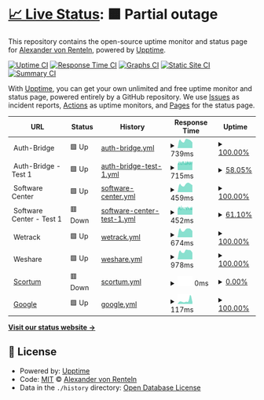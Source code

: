 # [📈 Live Status](https://herrphon.github.io/upptime): <!--live status--> **🟧 Partial outage**

This repository contains the open-source uptime monitor and status page for [Alexander von Renteln](https://herrphon.github.io/upptime), powered by [Upptime](https://github.com/upptime/upptime).

[![Uptime CI](https://github.com/herrphon/upptime/workflows/Uptime%20CI/badge.svg)](https://github.com/herrphon/upptime/actions?query=workflow%3A%22Uptime+CI%22)
[![Response Time CI](https://github.com/herrphon/upptime/workflows/Response%20Time%20CI/badge.svg)](https://github.com/herrphon/upptime/actions?query=workflow%3A%22Response+Time+CI%22)
[![Graphs CI](https://github.com/herrphon/upptime/workflows/Graphs%20CI/badge.svg)](https://github.com/herrphon/upptime/actions?query=workflow%3A%22Graphs+CI%22)
[![Static Site CI](https://github.com/herrphon/upptime/workflows/Static%20Site%20CI/badge.svg)](https://github.com/herrphon/upptime/actions?query=workflow%3A%22Static+Site+CI%22)
[![Summary CI](https://github.com/herrphon/upptime/workflows/Summary%20CI/badge.svg)](https://github.com/herrphon/upptime/actions?query=workflow%3A%22Summary+CI%22)

With [Upptime](https://upptime.js.org), you can get your own unlimited and free uptime monitor and status page, powered entirely by a GitHub repository. We use [Issues](https://github.com/herrphon/upptime/issues) as incident reports, [Actions](https://github.com/herrphon/upptime/actions) as uptime monitors, and [Pages](https://herrphon.github.io/upptime) for the status page.

<!--start: status pages-->
<!-- This summary is generated by Upptime (https://github.com/upptime/upptime) -->
<!-- Do not edit this manually, your changes will be overwritten -->
<!-- prettier-ignore -->
| URL | Status | History | Response Time | Uptime |
| --- | ------ | ------- | ------------- | ------ |
| <img alt="" src="https://icons.duckduckgo.com/ip3/null.ico" height="13"> Auth-Bridge | 🟩 Up | [auth-bridge.yml](https://github.com/herrphon/upptime/commits/HEAD/history/auth-bridge.yml) | <details><summary><img alt="Response time graph" src="./graphs/auth-bridge/response-time-week.png" height="20"> 739ms</summary><br><a href="https://upptime.phon.name/history/auth-bridge"><img alt="Response time 475" src="https://img.shields.io/endpoint?url=https%3A%2F%2Fraw.githubusercontent.com%2Fherrphon%2Fupptime%2FHEAD%2Fapi%2Fauth-bridge%2Fresponse-time.json"></a><br><a href="https://upptime.phon.name/history/auth-bridge"><img alt="24-hour response time 554" src="https://img.shields.io/endpoint?url=https%3A%2F%2Fraw.githubusercontent.com%2Fherrphon%2Fupptime%2FHEAD%2Fapi%2Fauth-bridge%2Fresponse-time-day.json"></a><br><a href="https://upptime.phon.name/history/auth-bridge"><img alt="7-day response time 739" src="https://img.shields.io/endpoint?url=https%3A%2F%2Fraw.githubusercontent.com%2Fherrphon%2Fupptime%2FHEAD%2Fapi%2Fauth-bridge%2Fresponse-time-week.json"></a><br><a href="https://upptime.phon.name/history/auth-bridge"><img alt="30-day response time 549" src="https://img.shields.io/endpoint?url=https%3A%2F%2Fraw.githubusercontent.com%2Fherrphon%2Fupptime%2FHEAD%2Fapi%2Fauth-bridge%2Fresponse-time-month.json"></a><br><a href="https://upptime.phon.name/history/auth-bridge"><img alt="1-year response time 478" src="https://img.shields.io/endpoint?url=https%3A%2F%2Fraw.githubusercontent.com%2Fherrphon%2Fupptime%2FHEAD%2Fapi%2Fauth-bridge%2Fresponse-time-year.json"></a></details> | <details><summary><a href="https://upptime.phon.name/history/auth-bridge">100.00%</a></summary><a href="https://upptime.phon.name/history/auth-bridge"><img alt="All-time uptime 97.01%" src="https://img.shields.io/endpoint?url=https%3A%2F%2Fraw.githubusercontent.com%2Fherrphon%2Fupptime%2FHEAD%2Fapi%2Fauth-bridge%2Fuptime.json"></a><br><a href="https://upptime.phon.name/history/auth-bridge"><img alt="24-hour uptime 100.00%" src="https://img.shields.io/endpoint?url=https%3A%2F%2Fraw.githubusercontent.com%2Fherrphon%2Fupptime%2FHEAD%2Fapi%2Fauth-bridge%2Fuptime-day.json"></a><br><a href="https://upptime.phon.name/history/auth-bridge"><img alt="7-day uptime 100.00%" src="https://img.shields.io/endpoint?url=https%3A%2F%2Fraw.githubusercontent.com%2Fherrphon%2Fupptime%2FHEAD%2Fapi%2Fauth-bridge%2Fuptime-week.json"></a><br><a href="https://upptime.phon.name/history/auth-bridge"><img alt="30-day uptime 52.80%" src="https://img.shields.io/endpoint?url=https%3A%2F%2Fraw.githubusercontent.com%2Fherrphon%2Fupptime%2FHEAD%2Fapi%2Fauth-bridge%2Fuptime-month.json"></a><br><a href="https://upptime.phon.name/history/auth-bridge"><img alt="1-year uptime 95.78%" src="https://img.shields.io/endpoint?url=https%3A%2F%2Fraw.githubusercontent.com%2Fherrphon%2Fupptime%2FHEAD%2Fapi%2Fauth-bridge%2Fuptime-year.json"></a></details>
| <img alt="" src="https://icons.duckduckgo.com/ip3/null.ico" height="13"> Auth-Bridge - Test 1 | 🟩 Up | [auth-bridge-test-1.yml](https://github.com/herrphon/upptime/commits/HEAD/history/auth-bridge-test-1.yml) | <details><summary><img alt="Response time graph" src="./graphs/auth-bridge-test-1/response-time-week.png" height="20"> 715ms</summary><br><a href="https://upptime.phon.name/history/auth-bridge-test-1"><img alt="Response time 456" src="https://img.shields.io/endpoint?url=https%3A%2F%2Fraw.githubusercontent.com%2Fherrphon%2Fupptime%2FHEAD%2Fapi%2Fauth-bridge-test-1%2Fresponse-time.json"></a><br><a href="https://upptime.phon.name/history/auth-bridge-test-1"><img alt="24-hour response time 741" src="https://img.shields.io/endpoint?url=https%3A%2F%2Fraw.githubusercontent.com%2Fherrphon%2Fupptime%2FHEAD%2Fapi%2Fauth-bridge-test-1%2Fresponse-time-day.json"></a><br><a href="https://upptime.phon.name/history/auth-bridge-test-1"><img alt="7-day response time 715" src="https://img.shields.io/endpoint?url=https%3A%2F%2Fraw.githubusercontent.com%2Fherrphon%2Fupptime%2FHEAD%2Fapi%2Fauth-bridge-test-1%2Fresponse-time-week.json"></a><br><a href="https://upptime.phon.name/history/auth-bridge-test-1"><img alt="30-day response time 695" src="https://img.shields.io/endpoint?url=https%3A%2F%2Fraw.githubusercontent.com%2Fherrphon%2Fupptime%2FHEAD%2Fapi%2Fauth-bridge-test-1%2Fresponse-time-month.json"></a><br><a href="https://upptime.phon.name/history/auth-bridge-test-1"><img alt="1-year response time 456" src="https://img.shields.io/endpoint?url=https%3A%2F%2Fraw.githubusercontent.com%2Fherrphon%2Fupptime%2FHEAD%2Fapi%2Fauth-bridge-test-1%2Fresponse-time-year.json"></a></details> | <details><summary><a href="https://upptime.phon.name/history/auth-bridge-test-1">58.05%</a></summary><a href="https://upptime.phon.name/history/auth-bridge-test-1"><img alt="All-time uptime 99.44%" src="https://img.shields.io/endpoint?url=https%3A%2F%2Fraw.githubusercontent.com%2Fherrphon%2Fupptime%2FHEAD%2Fapi%2Fauth-bridge-test-1%2Fuptime.json"></a><br><a href="https://upptime.phon.name/history/auth-bridge-test-1"><img alt="24-hour uptime 45.85%" src="https://img.shields.io/endpoint?url=https%3A%2F%2Fraw.githubusercontent.com%2Fherrphon%2Fupptime%2FHEAD%2Fapi%2Fauth-bridge-test-1%2Fuptime-day.json"></a><br><a href="https://upptime.phon.name/history/auth-bridge-test-1"><img alt="7-day uptime 58.05%" src="https://img.shields.io/endpoint?url=https%3A%2F%2Fraw.githubusercontent.com%2Fherrphon%2Fupptime%2FHEAD%2Fapi%2Fauth-bridge-test-1%2Fuptime-week.json"></a><br><a href="https://upptime.phon.name/history/auth-bridge-test-1"><img alt="30-day uptime 90.35%" src="https://img.shields.io/endpoint?url=https%3A%2F%2Fraw.githubusercontent.com%2Fherrphon%2Fupptime%2FHEAD%2Fapi%2Fauth-bridge-test-1%2Fuptime-month.json"></a><br><a href="https://upptime.phon.name/history/auth-bridge-test-1"><img alt="1-year uptime 99.20%" src="https://img.shields.io/endpoint?url=https%3A%2F%2Fraw.githubusercontent.com%2Fherrphon%2Fupptime%2FHEAD%2Fapi%2Fauth-bridge-test-1%2Fuptime-year.json"></a></details>
| <img alt="" src="https://icons.duckduckgo.com/ip3/null.ico" height="13"> Software Center | 🟩 Up | [software-center.yml](https://github.com/herrphon/upptime/commits/HEAD/history/software-center.yml) | <details><summary><img alt="Response time graph" src="./graphs/software-center/response-time-week.png" height="20"> 459ms</summary><br><a href="https://upptime.phon.name/history/software-center"><img alt="Response time 442" src="https://img.shields.io/endpoint?url=https%3A%2F%2Fraw.githubusercontent.com%2Fherrphon%2Fupptime%2FHEAD%2Fapi%2Fsoftware-center%2Fresponse-time.json"></a><br><a href="https://upptime.phon.name/history/software-center"><img alt="24-hour response time 419" src="https://img.shields.io/endpoint?url=https%3A%2F%2Fraw.githubusercontent.com%2Fherrphon%2Fupptime%2FHEAD%2Fapi%2Fsoftware-center%2Fresponse-time-day.json"></a><br><a href="https://upptime.phon.name/history/software-center"><img alt="7-day response time 459" src="https://img.shields.io/endpoint?url=https%3A%2F%2Fraw.githubusercontent.com%2Fherrphon%2Fupptime%2FHEAD%2Fapi%2Fsoftware-center%2Fresponse-time-week.json"></a><br><a href="https://upptime.phon.name/history/software-center"><img alt="30-day response time 444" src="https://img.shields.io/endpoint?url=https%3A%2F%2Fraw.githubusercontent.com%2Fherrphon%2Fupptime%2FHEAD%2Fapi%2Fsoftware-center%2Fresponse-time-month.json"></a><br><a href="https://upptime.phon.name/history/software-center"><img alt="1-year response time 443" src="https://img.shields.io/endpoint?url=https%3A%2F%2Fraw.githubusercontent.com%2Fherrphon%2Fupptime%2FHEAD%2Fapi%2Fsoftware-center%2Fresponse-time-year.json"></a></details> | <details><summary><a href="https://upptime.phon.name/history/software-center">100.00%</a></summary><a href="https://upptime.phon.name/history/software-center"><img alt="All-time uptime 99.89%" src="https://img.shields.io/endpoint?url=https%3A%2F%2Fraw.githubusercontent.com%2Fherrphon%2Fupptime%2FHEAD%2Fapi%2Fsoftware-center%2Fuptime.json"></a><br><a href="https://upptime.phon.name/history/software-center"><img alt="24-hour uptime 100.00%" src="https://img.shields.io/endpoint?url=https%3A%2F%2Fraw.githubusercontent.com%2Fherrphon%2Fupptime%2FHEAD%2Fapi%2Fsoftware-center%2Fuptime-day.json"></a><br><a href="https://upptime.phon.name/history/software-center"><img alt="7-day uptime 100.00%" src="https://img.shields.io/endpoint?url=https%3A%2F%2Fraw.githubusercontent.com%2Fherrphon%2Fupptime%2FHEAD%2Fapi%2Fsoftware-center%2Fuptime-week.json"></a><br><a href="https://upptime.phon.name/history/software-center"><img alt="30-day uptime 100.00%" src="https://img.shields.io/endpoint?url=https%3A%2F%2Fraw.githubusercontent.com%2Fherrphon%2Fupptime%2FHEAD%2Fapi%2Fsoftware-center%2Fuptime-month.json"></a><br><a href="https://upptime.phon.name/history/software-center"><img alt="1-year uptime 99.90%" src="https://img.shields.io/endpoint?url=https%3A%2F%2Fraw.githubusercontent.com%2Fherrphon%2Fupptime%2FHEAD%2Fapi%2Fsoftware-center%2Fuptime-year.json"></a></details>
| <img alt="" src="https://icons.duckduckgo.com/ip3/null.ico" height="13"> Software Center - Test 1 | 🟥 Down | [software-center-test-1.yml](https://github.com/herrphon/upptime/commits/HEAD/history/software-center-test-1.yml) | <details><summary><img alt="Response time graph" src="./graphs/software-center-test-1/response-time-week.png" height="20"> 452ms</summary><br><a href="https://upptime.phon.name/history/software-center-test-1"><img alt="Response time 441" src="https://img.shields.io/endpoint?url=https%3A%2F%2Fraw.githubusercontent.com%2Fherrphon%2Fupptime%2FHEAD%2Fapi%2Fsoftware-center-test-1%2Fresponse-time.json"></a><br><a href="https://upptime.phon.name/history/software-center-test-1"><img alt="24-hour response time 457" src="https://img.shields.io/endpoint?url=https%3A%2F%2Fraw.githubusercontent.com%2Fherrphon%2Fupptime%2FHEAD%2Fapi%2Fsoftware-center-test-1%2Fresponse-time-day.json"></a><br><a href="https://upptime.phon.name/history/software-center-test-1"><img alt="7-day response time 452" src="https://img.shields.io/endpoint?url=https%3A%2F%2Fraw.githubusercontent.com%2Fherrphon%2Fupptime%2FHEAD%2Fapi%2Fsoftware-center-test-1%2Fresponse-time-week.json"></a><br><a href="https://upptime.phon.name/history/software-center-test-1"><img alt="30-day response time 453" src="https://img.shields.io/endpoint?url=https%3A%2F%2Fraw.githubusercontent.com%2Fherrphon%2Fupptime%2FHEAD%2Fapi%2Fsoftware-center-test-1%2Fresponse-time-month.json"></a><br><a href="https://upptime.phon.name/history/software-center-test-1"><img alt="1-year response time 442" src="https://img.shields.io/endpoint?url=https%3A%2F%2Fraw.githubusercontent.com%2Fherrphon%2Fupptime%2FHEAD%2Fapi%2Fsoftware-center-test-1%2Fresponse-time-year.json"></a></details> | <details><summary><a href="https://upptime.phon.name/history/software-center-test-1">61.10%</a></summary><a href="https://upptime.phon.name/history/software-center-test-1"><img alt="All-time uptime 99.48%" src="https://img.shields.io/endpoint?url=https%3A%2F%2Fraw.githubusercontent.com%2Fherrphon%2Fupptime%2FHEAD%2Fapi%2Fsoftware-center-test-1%2Fuptime.json"></a><br><a href="https://upptime.phon.name/history/software-center-test-1"><img alt="24-hour uptime 47.59%" src="https://img.shields.io/endpoint?url=https%3A%2F%2Fraw.githubusercontent.com%2Fherrphon%2Fupptime%2FHEAD%2Fapi%2Fsoftware-center-test-1%2Fuptime-day.json"></a><br><a href="https://upptime.phon.name/history/software-center-test-1"><img alt="7-day uptime 61.10%" src="https://img.shields.io/endpoint?url=https%3A%2F%2Fraw.githubusercontent.com%2Fherrphon%2Fupptime%2FHEAD%2Fapi%2Fsoftware-center-test-1%2Fuptime-week.json"></a><br><a href="https://upptime.phon.name/history/software-center-test-1"><img alt="30-day uptime 91.05%" src="https://img.shields.io/endpoint?url=https%3A%2F%2Fraw.githubusercontent.com%2Fherrphon%2Fupptime%2FHEAD%2Fapi%2Fsoftware-center-test-1%2Fuptime-month.json"></a><br><a href="https://upptime.phon.name/history/software-center-test-1"><img alt="1-year uptime 99.25%" src="https://img.shields.io/endpoint?url=https%3A%2F%2Fraw.githubusercontent.com%2Fherrphon%2Fupptime%2FHEAD%2Fapi%2Fsoftware-center-test-1%2Fuptime-year.json"></a></details>
| <img alt="" src="https://icons.duckduckgo.com/ip3/null.ico" height="13"> Wetrack | 🟩 Up | [wetrack.yml](https://github.com/herrphon/upptime/commits/HEAD/history/wetrack.yml) | <details><summary><img alt="Response time graph" src="./graphs/wetrack/response-time-week.png" height="20"> 674ms</summary><br><a href="https://upptime.phon.name/history/wetrack"><img alt="Response time 667" src="https://img.shields.io/endpoint?url=https%3A%2F%2Fraw.githubusercontent.com%2Fherrphon%2Fupptime%2FHEAD%2Fapi%2Fwetrack%2Fresponse-time.json"></a><br><a href="https://upptime.phon.name/history/wetrack"><img alt="24-hour response time 556" src="https://img.shields.io/endpoint?url=https%3A%2F%2Fraw.githubusercontent.com%2Fherrphon%2Fupptime%2FHEAD%2Fapi%2Fwetrack%2Fresponse-time-day.json"></a><br><a href="https://upptime.phon.name/history/wetrack"><img alt="7-day response time 674" src="https://img.shields.io/endpoint?url=https%3A%2F%2Fraw.githubusercontent.com%2Fherrphon%2Fupptime%2FHEAD%2Fapi%2Fwetrack%2Fresponse-time-week.json"></a><br><a href="https://upptime.phon.name/history/wetrack"><img alt="30-day response time 645" src="https://img.shields.io/endpoint?url=https%3A%2F%2Fraw.githubusercontent.com%2Fherrphon%2Fupptime%2FHEAD%2Fapi%2Fwetrack%2Fresponse-time-month.json"></a><br><a href="https://upptime.phon.name/history/wetrack"><img alt="1-year response time 676" src="https://img.shields.io/endpoint?url=https%3A%2F%2Fraw.githubusercontent.com%2Fherrphon%2Fupptime%2FHEAD%2Fapi%2Fwetrack%2Fresponse-time-year.json"></a></details> | <details><summary><a href="https://upptime.phon.name/history/wetrack">100.00%</a></summary><a href="https://upptime.phon.name/history/wetrack"><img alt="All-time uptime 99.85%" src="https://img.shields.io/endpoint?url=https%3A%2F%2Fraw.githubusercontent.com%2Fherrphon%2Fupptime%2FHEAD%2Fapi%2Fwetrack%2Fuptime.json"></a><br><a href="https://upptime.phon.name/history/wetrack"><img alt="24-hour uptime 100.00%" src="https://img.shields.io/endpoint?url=https%3A%2F%2Fraw.githubusercontent.com%2Fherrphon%2Fupptime%2FHEAD%2Fapi%2Fwetrack%2Fuptime-day.json"></a><br><a href="https://upptime.phon.name/history/wetrack"><img alt="7-day uptime 100.00%" src="https://img.shields.io/endpoint?url=https%3A%2F%2Fraw.githubusercontent.com%2Fherrphon%2Fupptime%2FHEAD%2Fapi%2Fwetrack%2Fuptime-week.json"></a><br><a href="https://upptime.phon.name/history/wetrack"><img alt="30-day uptime 99.91%" src="https://img.shields.io/endpoint?url=https%3A%2F%2Fraw.githubusercontent.com%2Fherrphon%2Fupptime%2FHEAD%2Fapi%2Fwetrack%2Fuptime-month.json"></a><br><a href="https://upptime.phon.name/history/wetrack"><img alt="1-year uptime 99.87%" src="https://img.shields.io/endpoint?url=https%3A%2F%2Fraw.githubusercontent.com%2Fherrphon%2Fupptime%2FHEAD%2Fapi%2Fwetrack%2Fuptime-year.json"></a></details>
| <img alt="" src="https://icons.duckduckgo.com/ip3/null.ico" height="13"> Weshare | 🟩 Up | [weshare.yml](https://github.com/herrphon/upptime/commits/HEAD/history/weshare.yml) | <details><summary><img alt="Response time graph" src="./graphs/weshare/response-time-week.png" height="20"> 978ms</summary><br><a href="https://upptime.phon.name/history/weshare"><img alt="Response time 1198" src="https://img.shields.io/endpoint?url=https%3A%2F%2Fraw.githubusercontent.com%2Fherrphon%2Fupptime%2FHEAD%2Fapi%2Fweshare%2Fresponse-time.json"></a><br><a href="https://upptime.phon.name/history/weshare"><img alt="24-hour response time 798" src="https://img.shields.io/endpoint?url=https%3A%2F%2Fraw.githubusercontent.com%2Fherrphon%2Fupptime%2FHEAD%2Fapi%2Fweshare%2Fresponse-time-day.json"></a><br><a href="https://upptime.phon.name/history/weshare"><img alt="7-day response time 978" src="https://img.shields.io/endpoint?url=https%3A%2F%2Fraw.githubusercontent.com%2Fherrphon%2Fupptime%2FHEAD%2Fapi%2Fweshare%2Fresponse-time-week.json"></a><br><a href="https://upptime.phon.name/history/weshare"><img alt="30-day response time 918" src="https://img.shields.io/endpoint?url=https%3A%2F%2Fraw.githubusercontent.com%2Fherrphon%2Fupptime%2FHEAD%2Fapi%2Fweshare%2Fresponse-time-month.json"></a><br><a href="https://upptime.phon.name/history/weshare"><img alt="1-year response time 1188" src="https://img.shields.io/endpoint?url=https%3A%2F%2Fraw.githubusercontent.com%2Fherrphon%2Fupptime%2FHEAD%2Fapi%2Fweshare%2Fresponse-time-year.json"></a></details> | <details><summary><a href="https://upptime.phon.name/history/weshare">100.00%</a></summary><a href="https://upptime.phon.name/history/weshare"><img alt="All-time uptime 99.73%" src="https://img.shields.io/endpoint?url=https%3A%2F%2Fraw.githubusercontent.com%2Fherrphon%2Fupptime%2FHEAD%2Fapi%2Fweshare%2Fuptime.json"></a><br><a href="https://upptime.phon.name/history/weshare"><img alt="24-hour uptime 100.00%" src="https://img.shields.io/endpoint?url=https%3A%2F%2Fraw.githubusercontent.com%2Fherrphon%2Fupptime%2FHEAD%2Fapi%2Fweshare%2Fuptime-day.json"></a><br><a href="https://upptime.phon.name/history/weshare"><img alt="7-day uptime 100.00%" src="https://img.shields.io/endpoint?url=https%3A%2F%2Fraw.githubusercontent.com%2Fherrphon%2Fupptime%2FHEAD%2Fapi%2Fweshare%2Fuptime-week.json"></a><br><a href="https://upptime.phon.name/history/weshare"><img alt="30-day uptime 99.33%" src="https://img.shields.io/endpoint?url=https%3A%2F%2Fraw.githubusercontent.com%2Fherrphon%2Fupptime%2FHEAD%2Fapi%2Fweshare%2Fuptime-month.json"></a><br><a href="https://upptime.phon.name/history/weshare"><img alt="1-year uptime 99.76%" src="https://img.shields.io/endpoint?url=https%3A%2F%2Fraw.githubusercontent.com%2Fherrphon%2Fupptime%2FHEAD%2Fapi%2Fweshare%2Fuptime-year.json"></a></details>
| <img alt="" src="https://icons.duckduckgo.com/ip3/scortum.com.ico" height="13"> [Scortum](https://scortum.com) | 🟥 Down | [scortum.yml](https://github.com/herrphon/upptime/commits/HEAD/history/scortum.yml) | <details><summary><img alt="Response time graph" src="./graphs/scortum/response-time-week.png" height="20"> 0ms</summary><br><a href="https://upptime.phon.name/history/scortum"><img alt="Response time 0" src="https://img.shields.io/endpoint?url=https%3A%2F%2Fraw.githubusercontent.com%2Fherrphon%2Fupptime%2FHEAD%2Fapi%2Fscortum%2Fresponse-time.json"></a><br><a href="https://upptime.phon.name/history/scortum"><img alt="24-hour response time 0" src="https://img.shields.io/endpoint?url=https%3A%2F%2Fraw.githubusercontent.com%2Fherrphon%2Fupptime%2FHEAD%2Fapi%2Fscortum%2Fresponse-time-day.json"></a><br><a href="https://upptime.phon.name/history/scortum"><img alt="7-day response time 0" src="https://img.shields.io/endpoint?url=https%3A%2F%2Fraw.githubusercontent.com%2Fherrphon%2Fupptime%2FHEAD%2Fapi%2Fscortum%2Fresponse-time-week.json"></a><br><a href="https://upptime.phon.name/history/scortum"><img alt="30-day response time 0" src="https://img.shields.io/endpoint?url=https%3A%2F%2Fraw.githubusercontent.com%2Fherrphon%2Fupptime%2FHEAD%2Fapi%2Fscortum%2Fresponse-time-month.json"></a><br><a href="https://upptime.phon.name/history/scortum"><img alt="1-year response time 0" src="https://img.shields.io/endpoint?url=https%3A%2F%2Fraw.githubusercontent.com%2Fherrphon%2Fupptime%2FHEAD%2Fapi%2Fscortum%2Fresponse-time-year.json"></a></details> | <details><summary><a href="https://upptime.phon.name/history/scortum">0.00%</a></summary><a href="https://upptime.phon.name/history/scortum"><img alt="All-time uptime 0.00%" src="https://img.shields.io/endpoint?url=https%3A%2F%2Fraw.githubusercontent.com%2Fherrphon%2Fupptime%2FHEAD%2Fapi%2Fscortum%2Fuptime.json"></a><br><a href="https://upptime.phon.name/history/scortum"><img alt="24-hour uptime 0.00%" src="https://img.shields.io/endpoint?url=https%3A%2F%2Fraw.githubusercontent.com%2Fherrphon%2Fupptime%2FHEAD%2Fapi%2Fscortum%2Fuptime-day.json"></a><br><a href="https://upptime.phon.name/history/scortum"><img alt="7-day uptime 0.00%" src="https://img.shields.io/endpoint?url=https%3A%2F%2Fraw.githubusercontent.com%2Fherrphon%2Fupptime%2FHEAD%2Fapi%2Fscortum%2Fuptime-week.json"></a><br><a href="https://upptime.phon.name/history/scortum"><img alt="30-day uptime 7.96%" src="https://img.shields.io/endpoint?url=https%3A%2F%2Fraw.githubusercontent.com%2Fherrphon%2Fupptime%2FHEAD%2Fapi%2Fscortum%2Fuptime-month.json"></a><br><a href="https://upptime.phon.name/history/scortum"><img alt="1-year uptime 0.00%" src="https://img.shields.io/endpoint?url=https%3A%2F%2Fraw.githubusercontent.com%2Fherrphon%2Fupptime%2FHEAD%2Fapi%2Fscortum%2Fuptime-year.json"></a></details>
| <img alt="" src="https://www.google.com/favicon.ico" height="13"> [Google](https://www.google.com) | 🟩 Up | [google.yml](https://github.com/herrphon/upptime/commits/HEAD/history/google.yml) | <details><summary><img alt="Response time graph" src="./graphs/google/response-time-week.png" height="20"> 117ms</summary><br><a href="https://upptime.phon.name/history/google"><img alt="Response time 99" src="https://img.shields.io/endpoint?url=https%3A%2F%2Fraw.githubusercontent.com%2Fherrphon%2Fupptime%2FHEAD%2Fapi%2Fgoogle%2Fresponse-time.json"></a><br><a href="https://upptime.phon.name/history/google"><img alt="24-hour response time 64" src="https://img.shields.io/endpoint?url=https%3A%2F%2Fraw.githubusercontent.com%2Fherrphon%2Fupptime%2FHEAD%2Fapi%2Fgoogle%2Fresponse-time-day.json"></a><br><a href="https://upptime.phon.name/history/google"><img alt="7-day response time 117" src="https://img.shields.io/endpoint?url=https%3A%2F%2Fraw.githubusercontent.com%2Fherrphon%2Fupptime%2FHEAD%2Fapi%2Fgoogle%2Fresponse-time-week.json"></a><br><a href="https://upptime.phon.name/history/google"><img alt="30-day response time 101" src="https://img.shields.io/endpoint?url=https%3A%2F%2Fraw.githubusercontent.com%2Fherrphon%2Fupptime%2FHEAD%2Fapi%2Fgoogle%2Fresponse-time-month.json"></a><br><a href="https://upptime.phon.name/history/google"><img alt="1-year response time 99" src="https://img.shields.io/endpoint?url=https%3A%2F%2Fraw.githubusercontent.com%2Fherrphon%2Fupptime%2FHEAD%2Fapi%2Fgoogle%2Fresponse-time-year.json"></a></details> | <details><summary><a href="https://upptime.phon.name/history/google">100.00%</a></summary><a href="https://upptime.phon.name/history/google"><img alt="All-time uptime 100.00%" src="https://img.shields.io/endpoint?url=https%3A%2F%2Fraw.githubusercontent.com%2Fherrphon%2Fupptime%2FHEAD%2Fapi%2Fgoogle%2Fuptime.json"></a><br><a href="https://upptime.phon.name/history/google"><img alt="24-hour uptime 100.00%" src="https://img.shields.io/endpoint?url=https%3A%2F%2Fraw.githubusercontent.com%2Fherrphon%2Fupptime%2FHEAD%2Fapi%2Fgoogle%2Fuptime-day.json"></a><br><a href="https://upptime.phon.name/history/google"><img alt="7-day uptime 100.00%" src="https://img.shields.io/endpoint?url=https%3A%2F%2Fraw.githubusercontent.com%2Fherrphon%2Fupptime%2FHEAD%2Fapi%2Fgoogle%2Fuptime-week.json"></a><br><a href="https://upptime.phon.name/history/google"><img alt="30-day uptime 100.00%" src="https://img.shields.io/endpoint?url=https%3A%2F%2Fraw.githubusercontent.com%2Fherrphon%2Fupptime%2FHEAD%2Fapi%2Fgoogle%2Fuptime-month.json"></a><br><a href="https://upptime.phon.name/history/google"><img alt="1-year uptime 100.00%" src="https://img.shields.io/endpoint?url=https%3A%2F%2Fraw.githubusercontent.com%2Fherrphon%2Fupptime%2FHEAD%2Fapi%2Fgoogle%2Fuptime-year.json"></a></details>

<!--end: status pages-->

[**Visit our status website →**](https://herrphon.github.io/upptime)

## 📄 License

- Powered by: [Upptime](https://github.com/upptime/upptime)
- Code: [MIT](./LICENSE) © [Alexander von Renteln](https://herrphon.github.io/upptime)
- Data in the `./history` directory: [Open Database License](https://opendatacommons.org/licenses/odbl/1-0/)
